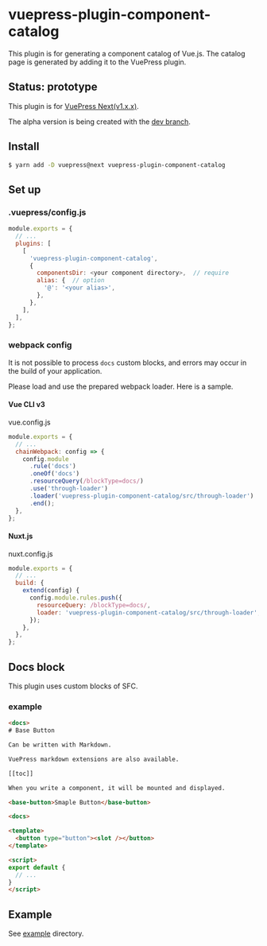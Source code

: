 # vuepress-plugin-component-catalog

This plugin is for generating a component catalog of Vue.js.
The catalog page is generated by adding it to the VuePress plugin.

## Status: prototype

This plugin is for [VuePress Next(v1.x.x)](https://github.com/vuejs/vuepress).

The alpha version is being created with the [dev branch](https://github.com/mya-ake/vuepress-plugin-component-catalog/tree/dev).

## Install

```bash
$ yarn add -D vuepress@next vuepress-plugin-component-catalog
```

## Set up

### .vuepress/config.js

```JavaScript
module.exports = {
  // ...
  plugins: [
    [
      'vuepress-plugin-component-catalog',
      {
        componentsDir: <your component directory>,  // require
        alias: {  // option
          '@': '<your alias>',
        },
      },
    ],
  ],
};
```

### webpack config

It is not possible to process `docs` custom blocks, and errors may occur in the build of your application.

Please load and use the prepared webpack loader.
Here is a sample.

#### Vue CLI v3

vue.config.js

```JavaScript
module.exports = {
  // ...
  chainWebpack: config => {
    config.module
      .rule('docs')
      .oneOf('docs')
      .resourceQuery(/blockType=docs/)
      .use('through-loader')
      .loader('vuepress-plugin-component-catalog/src/through-loader')
      .end();
  },
};
```

#### Nuxt.js

nuxt.config.js

```JavaScript
module.exports = {
  // ...
  build: {
    extend(config) {
      config.module.rules.push({
        resourceQuery: /blockType=docs/,
        loader: 'vuepress-plugin-component-catalog/src/through-loader',
      });
    },
  },
};
```


## Docs block

This plugin uses custom blocks of SFC.

### example

```HTML
<docs>
# Base Button

Can be written with Markdown.

VuePress markdown extensions are also available.

[[toc]]

When you write a component, it will be mounted and displayed.

<base-button>Smaple Button</base-button>

<docs>

<template>
  <button type="button"><slot /></button>
</template>

<script>
export default {
  // ...
}
</script>
```

## Example

See [example](https://github.com/mya-ake/vuepress-plugin-component-catalog/tree/master/example) directory.
